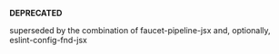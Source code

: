 **DEPRECATED**

superseded by the combination of faucet-pipeline-jsx and, optionally,
eslint-config-fnd-jsx
